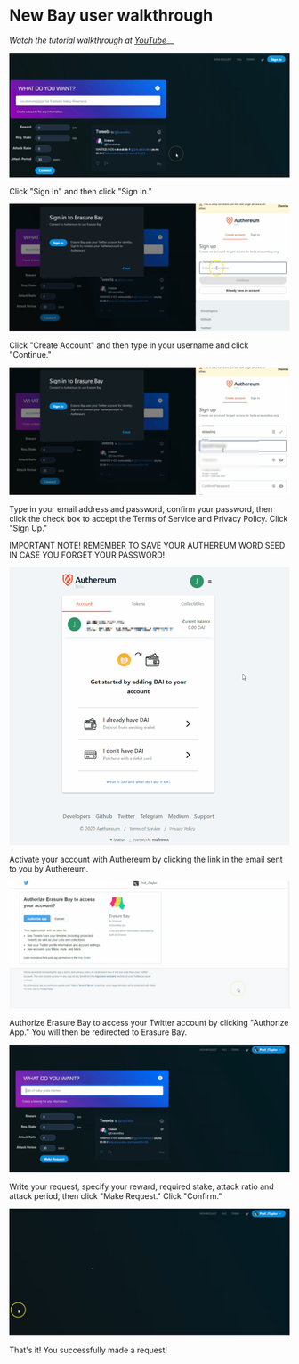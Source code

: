 # New Bay user walkthrough

_Watch the tutorial walkthrough at_ [_YouTube_](https://youtu.be/0QpP05rqWUc)\_\_

![](../.gitbook/assets/step1.gif)

Click "Sign In" and then click "Sign In."

![](../.gitbook/assets/step2.gif)

Click "Create Account" and then type in your username and click "Continue."

![](../.gitbook/assets/step3.gif)

Type in your email address and password, confirm your password, then click the check box to accept the Terms of Service and Privacy Policy. Click "Sign Up."

IMPORTANT NOTE! REMEMBER TO SAVE YOUR AUTHEREUM WORD SEED IN CASE YOU FORGET YOUR PASSWORD!

![](../.gitbook/assets/step7_recovery.gif)

Activate your account with Authereum by clicking the link in the email sent to you by Authereum.

![](../.gitbook/assets/step4.gif)

Authorize Erasure Bay to access your Twitter account by clicking "Authorize App." You will then be redirected to Erasure Bay.

![](../.gitbook/assets/step5.gif)

Write your request, specify your reward, required stake, attack ratio and attack period, then click "Make Request." Click "Confirm."

![](../.gitbook/assets/step6.gif)

That's it! You successfully made a request!



